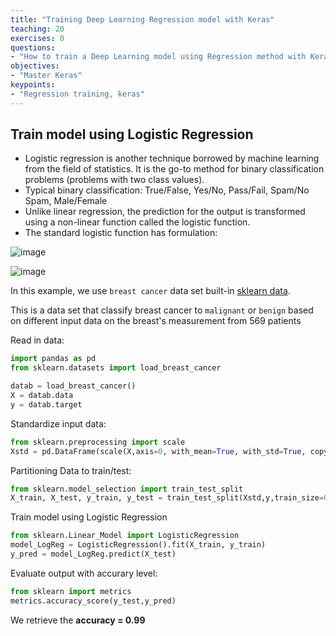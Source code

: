 ```yaml
---
title: "Training Deep Learning Regression model with Keras"
teaching: 20
exercises: 0
questions:
- "How to train a Deep Learning model using Regression method with Keras"
objectives:
- "Master Keras"
keypoints:
- "Regression training, keras"
---
```

## Train model using Logistic Regression
- Logistic regression is another technique borrowed by machine learning from the field of statistics. It is the go-to method for binary classification problems (problems with two class values).
- Typical binary classification: True/False, Yes/No, Pass/Fail, Spam/No Spam, Male/Female
- Unlike linear regression, the prediction for the output is transformed using a non-linear function called the logistic function.
- The standard logistic function has formulation:

![image](https://user-images.githubusercontent.com/43855029/114233181-f7dcbb80-994a-11eb-9c89-58d7802d6b49.png)

![image](https://user-images.githubusercontent.com/43855029/114233189-fb704280-994a-11eb-9019-8355f5337b37.png)

In this example, we use `breast cancer` data set built-in [sklearn data](https://scikit-learn.org/stable/modules/generated/sklearn.datasets.load_breast_cancer.html#sklearn.datasets.load_breast_cancer).

This is a data set that classify breast cancer to `malignant` or `benign` based on different input data on the breast's measurement from 569 patients

Read in data:
```python
import pandas as pd
from sklearn.datasets import load_breast_cancer

datab = load_breast_cancer()
X = datab.data
y = datab.target
```
Standardize input data:
```python
from sklearn.preprocessing import scale
Xstd = pd.DataFrame(scale(X,axis=0, with_mean=True, with_std=True, copy=True))
```
Partitioning Data to train/test:
```python
from sklearn.model_selection import train_test_split
X_train, X_test, y_train, y_test = train_test_split(Xstd,y,train_size=0.6,random_state=123)
```
Train model using Logistic Regression
```python
from sklearn.Linear_Model import LogisticRegression
model_LogReg = LogisticRegression().fit(X_train, y_train)
y_pred = model_LogReg.predict(X_test)
```
Evaluate output with accurary level:
```python
from sklearn import metrics
metrics.accuracy_score(y_test,y_pred)
```
We retrieve the **accuracy = 0.99**
